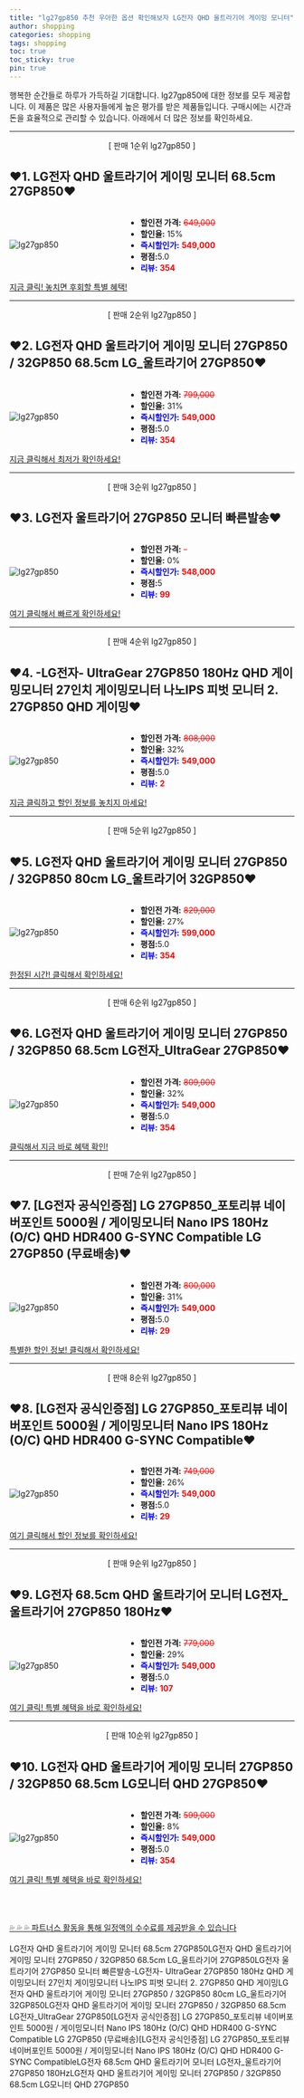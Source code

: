 ```yaml
---
title: "lg27gp850 추천 우아한 옵션 확인해보자 LG전자 QHD 울트라기어 게이밍 모니터"
author: shopping
categories: shopping
tags: shopping
toc: true
toc_sticky: true
pin: true
---
```

행복한 순간들로 하루가 가득하길 기대합니다. lg27gp850에 대한 정보를 모두 제공합니다. 이 제품은 많은 사용자들에게 높은 평가를 받은 제품들입니다. 구매시에는 시간과 돈을 효율적으로 관리할 수 있습니다. 아래에서 더 많은 정보를 확인하세요.

---
<p class="toplist" style="margin: 0 auto; display: block; width: fit-content;">[ 판매 1순위 lg27gp850 ]</p>

<h2><strong>❤️1. LG전자 QHD 울트라기어 게이밍 모니터 68.5cm 27GP850❤️</strong></h2>

<div style="display: flex; align-items: center;">
    <div style="flex: 0.4;">
        <img src="https://thumbnail8.coupangcdn.com/thumbnails/remote/230x230ex/image/vendor_inventory/58d3/d95694bd13db339aa16b442605126615762c259913353525c865ddf96362.jpg" alt="lg27gp850" style="max-width: 100%;">
    </div>
    <div style="flex: 0.6; margin-left: 10px;">
        <ul>
            <li><strong>할인전 가격:</strong> <del style="color: red;">649,000</del></li>
            <li><strong>할인율:</strong> 15%</li>
            <li><span style='color:blue'><strong>즉시할인가:</strong></span> <span style='color:red'><strong>549,000</strong></span></li>
            <li><strong>평점:</strong>5.0</li>
            <li><span style='color:blue'><strong>리뷰:</strong></span> <span style='color:red'><strong>354</strong></span></li>
        </ul>
    </div>
</div>
<div class="center">
    <a href="https://William4Davisa.github.io?lptag=AF9450613&subid=githubio&pageKey=8178374265&traceid=V0-153&itemId=21567976351&vendorItemId=90335690168" class="myButton">
        지금 클릭! 놓치면 후회할 특별 혜택!
    </a>
</div>


---
<p class="toplist" style="margin: 0 auto; display: block; width: fit-content;">[ 판매 2순위 lg27gp850 ]</p>

<h2><strong>❤️2. LG전자 QHD 울트라기어 게이밍 모니터 27GP850 / 32GP850 68.5cm LG_울트라기어 27GP850❤️</strong></h2>

<div style="display: flex; align-items: center;">
    <div style="flex: 0.4;">
        <img src="https://thumbnail7.coupangcdn.com/thumbnails/remote/230x230ex/image/vendor_inventory/5b9d/f8b66d62bb4bdbcf37ea9011ba42d909c98a6894cb1c2a5e0e1100d6a2b0.jpg" alt="lg27gp850" style="max-width: 100%;">
    </div>
    <div style="flex: 0.6; margin-left: 10px;">
        <ul>
            <li><strong>할인전 가격:</strong> <del style="color: red;">799,000</del></li>
            <li><strong>할인율:</strong> 31%</li>
            <li><span style='color:blue'><strong>즉시할인가:</strong></span> <span style='color:red'><strong>549,000</strong></span></li>
            <li><strong>평점:</strong>5.0</li>
            <li><span style='color:blue'><strong>리뷰:</strong></span> <span style='color:red'><strong>354</strong></span></li>
        </ul>
    </div>
</div>
<div class="center">
    <a href="https://William4Davisa.github.io?lptag=AF9450613&subid=githubio&pageKey=8178374265&traceid=V0-153&itemId=23411936883&vendorItemId=90439019005" class="myButton">
        지금 클릭해서 최저가 확인하세요!
    </a>
</div>


---
<p class="toplist" style="margin: 0 auto; display: block; width: fit-content;">[ 판매 3순위 lg27gp850 ]</p>

<h2><strong>❤️3. LG전자 울트라기어 27GP850 모니터 빠른발송❤️</strong></h2>

<div style="display: flex; align-items: center;">
    <div style="flex: 0.4;">
        <img src="https://thumbnail8.coupangcdn.com/thumbnails/remote/230x230ex/image/vendor_inventory/6911/97207a221917cd2f28b250671011b688b93fbb3fd366975e86b484051f23.JPG" alt="lg27gp850" style="max-width: 100%;">
    </div>
    <div style="flex: 0.6; margin-left: 10px;">
        <ul>
            <li><strong>할인전 가격:</strong> <del style="color: red;">-</del></li>
            <li><strong>할인율:</strong> 0%</li>
            <li><span style='color:blue'><strong>즉시할인가:</strong></span> <span style='color:red'><strong>548,000</strong></span></li>
            <li><strong>평점:</strong>5</li>
            <li><span style='color:blue'><strong>리뷰:</strong></span> <span style='color:red'><strong>99</strong></span></li>
        </ul>
    </div>
</div>
<div class="center">
    <a href="https://William4Davisa.github.io?lptag=AF9450613&subid=githubio&pageKey=8252088028&traceid=V0-153&itemId=23759158434&vendorItemId=90783589184" class="myButton">
        여기 클릭해서 빠르게 확인하세요!
    </a>
</div>


---
<p class="toplist" style="margin: 0 auto; display: block; width: fit-content;">[ 판매 4순위 lg27gp850 ]</p>

<h2><strong>❤️4. -LG전자- UltraGear 27GP850 180Hz QHD 게이밍모니터 27인치 게이밍모니터 나노IPS 피벗 모니터 2. 27GP850 QHD 게이밍❤️</strong></h2>

<div style="display: flex; align-items: center;">
    <div style="flex: 0.4;">
        <img src="https://thumbnail7.coupangcdn.com/thumbnails/remote/230x230ex/image/vendor_inventory/5b9d/f8b66d62bb4bdbcf37ea9011ba42d909c98a6894cb1c2a5e0e1100d6a2b0.jpg" alt="lg27gp850" style="max-width: 100%;">
    </div>
    <div style="flex: 0.6; margin-left: 10px;">
        <ul>
            <li><strong>할인전 가격:</strong> <del style="color: red;">808,000</del></li>
            <li><strong>할인율:</strong> 32%</li>
            <li><span style='color:blue'><strong>즉시할인가:</strong></span> <span style='color:red'><strong>549,000</strong></span></li>
            <li><strong>평점:</strong>5.0</li>
            <li><span style='color:blue'><strong>리뷰:</strong></span> <span style='color:red'><strong>2</strong></span></li>
        </ul>
    </div>
</div>
<div class="center">
    <a href="https://William4Davisa.github.io?lptag=AF9450613&subid=githubio&pageKey=7884032745&traceid=V0-153&itemId=21567976348&vendorItemId=88619821305" class="myButton">
        지금 클릭하고 할인 정보를 놓치지 마세요!
    </a>
</div>


---
<p class="toplist" style="margin: 0 auto; display: block; width: fit-content;">[ 판매 5순위 lg27gp850 ]</p>

<h2><strong>❤️5. LG전자 QHD 울트라기어 게이밍 모니터 27GP850 / 32GP850 80cm LG_울트라기어 32GP850❤️</strong></h2>

<div style="display: flex; align-items: center;">
    <div style="flex: 0.4;">
        <img src="https://thumbnail8.coupangcdn.com/thumbnails/remote/230x230ex/image/vendor_inventory/70e0/8fa67e199714597716c6fa337a203d4c150f4739ab3c827d070433a6739b.jpg" alt="lg27gp850" style="max-width: 100%;">
    </div>
    <div style="flex: 0.6; margin-left: 10px;">
        <ul>
            <li><strong>할인전 가격:</strong> <del style="color: red;">829,000</del></li>
            <li><strong>할인율:</strong> 27%</li>
            <li><span style='color:blue'><strong>즉시할인가:</strong></span> <span style='color:red'><strong>599,000</strong></span></li>
            <li><strong>평점:</strong>5.0</li>
            <li><span style='color:blue'><strong>리뷰:</strong></span> <span style='color:red'><strong>354</strong></span></li>
        </ul>
    </div>
</div>
<div class="center">
    <a href="https://William4Davisa.github.io?lptag=AF9450613&subid=githubio&pageKey=8178374265&traceid=V0-153&itemId=23411977626&vendorItemId=90439059604" class="myButton">
        한정된 시간! 클릭해서 확인하세요!
    </a>
</div>


---
<p class="toplist" style="margin: 0 auto; display: block; width: fit-content;">[ 판매 6순위 lg27gp850 ]</p>

<h2><strong>❤️6. LG전자 QHD 울트라기어 게이밍 모니터 27GP850 / 32GP850 68.5cm LG전자_UltraGear 27GP850❤️</strong></h2>

<div style="display: flex; align-items: center;">
    <div style="flex: 0.4;">
        <img src="https://thumbnail7.coupangcdn.com/thumbnails/remote/230x230ex/image/vendor_inventory/5b9d/f8b66d62bb4bdbcf37ea9011ba42d909c98a6894cb1c2a5e0e1100d6a2b0.jpg" alt="lg27gp850" style="max-width: 100%;">
    </div>
    <div style="flex: 0.6; margin-left: 10px;">
        <ul>
            <li><strong>할인전 가격:</strong> <del style="color: red;">809,000</del></li>
            <li><strong>할인율:</strong> 32%</li>
            <li><span style='color:blue'><strong>즉시할인가:</strong></span> <span style='color:red'><strong>549,000</strong></span></li>
            <li><strong>평점:</strong>5.0</li>
            <li><span style='color:blue'><strong>리뷰:</strong></span> <span style='color:red'><strong>354</strong></span></li>
        </ul>
    </div>
</div>
<div class="center">
    <a href="https://William4Davisa.github.io?lptag=AF9450613&subid=githubio&pageKey=8178374265&traceid=V0-153&itemId=23598375108&vendorItemId=90624183399" class="myButton">
        클릭해서 지금 바로 혜택 확인!
    </a>
</div>


---
<p class="toplist" style="margin: 0 auto; display: block; width: fit-content;">[ 판매 7순위 lg27gp850 ]</p>

<h2><strong>❤️7. [LG전자 공식인증점] LG 27GP850_포토리뷰 네이버포인트 5000원 / 게이밍모니터 Nano IPS 180Hz (O/C) QHD HDR400 G-SYNC Compatible LG 27GP850 (무료배송)❤️</strong></h2>

<div style="display: flex; align-items: center;">
    <div style="flex: 0.4;">
        <img src="https://thumbnail9.coupangcdn.com/thumbnails/remote/230x230ex/image/vendor_inventory/1b1f/8fbea592249ecc82bc19fd6fa06f040b897bb087c76db78842f3984bf7d3.jpg" alt="lg27gp850" style="max-width: 100%;">
    </div>
    <div style="flex: 0.6; margin-left: 10px;">
        <ul>
            <li><strong>할인전 가격:</strong> <del style="color: red;">800,000</del></li>
            <li><strong>할인율:</strong> 31%</li>
            <li><span style='color:blue'><strong>즉시할인가:</strong></span> <span style='color:red'><strong>549,000</strong></span></li>
            <li><strong>평점:</strong>5.0</li>
            <li><span style='color:blue'><strong>리뷰:</strong></span> <span style='color:red'><strong>29</strong></span></li>
        </ul>
    </div>
</div>
<div class="center">
    <a href="https://William4Davisa.github.io?lptag=AF9450613&subid=githubio&pageKey=7773886819&traceid=V0-153&itemId=22203182608&vendorItemId=89249322681" class="myButton">
        특별한 할인 정보! 클릭해서 확인하세요!
    </a>
</div>


---
<p class="toplist" style="margin: 0 auto; display: block; width: fit-content;">[ 판매 8순위 lg27gp850 ]</p>

<h2><strong>❤️8. [LG전자 공식인증점] LG 27GP850_포토리뷰 네이버포인트 5000원 / 게이밍모니터 Nano IPS 180Hz (O/C) QHD HDR400 G-SYNC Compatible❤️</strong></h2>

<div style="display: flex; align-items: center;">
    <div style="flex: 0.4;">
        <img src="https://thumbnail8.coupangcdn.com/thumbnails/remote/230x230ex/image/vendor_inventory/58d3/d95694bd13db339aa16b442605126615762c259913353525c865ddf96362.jpg" alt="lg27gp850" style="max-width: 100%;">
    </div>
    <div style="flex: 0.6; margin-left: 10px;">
        <ul>
            <li><strong>할인전 가격:</strong> <del style="color: red;">749,000</del></li>
            <li><strong>할인율:</strong> 26%</li>
            <li><span style='color:blue'><strong>즉시할인가:</strong></span> <span style='color:red'><strong>549,000</strong></span></li>
            <li><strong>평점:</strong>5.0</li>
            <li><span style='color:blue'><strong>리뷰:</strong></span> <span style='color:red'><strong>29</strong></span></li>
        </ul>
    </div>
</div>
<div class="center">
    <a href="https://William4Davisa.github.io?lptag=AF9450613&subid=githubio&pageKey=7773886819&traceid=V0-153&itemId=20994740942&vendorItemId=88612178134" class="myButton">
        여기 클릭해서 할인 정보를 확인하세요!
    </a>
</div>


---
<p class="toplist" style="margin: 0 auto; display: block; width: fit-content;">[ 판매 9순위 lg27gp850 ]</p>

<h2><strong>❤️9. LG전자 68.5cm QHD 울트라기어 모니터 LG전자_울트라기어 27GP850 180Hz❤️</strong></h2>

<div style="display: flex; align-items: center;">
    <div style="flex: 0.4;">
        <img src="https://thumbnail7.coupangcdn.com/thumbnails/remote/230x230ex/image/vendor_inventory/5b9d/f8b66d62bb4bdbcf37ea9011ba42d909c98a6894cb1c2a5e0e1100d6a2b0.jpg" alt="lg27gp850" style="max-width: 100%;">
    </div>
    <div style="flex: 0.6; margin-left: 10px;">
        <ul>
            <li><strong>할인전 가격:</strong> <del style="color: red;">779,000</del></li>
            <li><strong>할인율:</strong> 29%</li>
            <li><span style='color:blue'><strong>즉시할인가:</strong></span> <span style='color:red'><strong>549,000</strong></span></li>
            <li><strong>평점:</strong>5.0</li>
            <li><span style='color:blue'><strong>리뷰:</strong></span> <span style='color:red'><strong>107</strong></span></li>
        </ul>
    </div>
</div>
<div class="center">
    <a href="https://William4Davisa.github.io?lptag=AF9450613&subid=githubio&pageKey=5185465721&traceid=V0-153&itemId=23340299351&vendorItemId=90371791681" class="myButton">
        여기 클릭! 특별 혜택을 바로 확인하세요!
    </a>
</div>


---
<p class="toplist" style="margin: 0 auto; display: block; width: fit-content;">[ 판매 10순위 lg27gp850 ]</p>

<h2><strong>❤️10. LG전자 QHD 울트라기어 게이밍 모니터 27GP850 / 32GP850 68.5cm LG모니터 QHD 27GP850❤️</strong></h2>

<div style="display: flex; align-items: center;">
    <div style="flex: 0.4;">
        <img src="https://thumbnail8.coupangcdn.com/thumbnails/remote/230x230ex/image/vendor_inventory/58d3/d95694bd13db339aa16b442605126615762c259913353525c865ddf96362.jpg" alt="lg27gp850" style="max-width: 100%;">
    </div>
    <div style="flex: 0.6; margin-left: 10px;">
        <ul>
            <li><strong>할인전 가격:</strong> <del style="color: red;">599,000</del></li>
            <li><strong>할인율:</strong> 8%</li>
            <li><span style='color:blue'><strong>즉시할인가:</strong></span> <span style='color:red'><strong>549,000</strong></span></li>
            <li><strong>평점:</strong>5.0</li>
            <li><span style='color:blue'><strong>리뷰:</strong></span> <span style='color:red'><strong>354</strong></span></li>
        </ul>
    </div>
</div>
<div class="center">
    <a href="https://William4Davisa.github.io?lptag=AF9450613&subid=githubio&pageKey=8178374265&traceid=V0-153&itemId=23389371392&vendorItemId=90418693398" class="myButton">
        여기 클릭! 특별 혜택을 바로 확인하세요!
    </a>
</div>

<br><br><br>[💦 💦 💦 파트너스 활동을 통해 일정액의 수수료를 제공받을 수 있습니다](https://link.coupang.com/a/bcpT2c)<br><br>LG전자 QHD 울트라기어 게이밍 모니터 68.5cm 27GP850LG전자 QHD 울트라기어 게이밍 모니터 27GP850 / 32GP850 68.5cm LG_울트라기어 27GP850LG전자 울트라기어 27GP850 모니터 빠른발송-LG전자- UltraGear 27GP850 180Hz QHD 게이밍모니터 27인치 게이밍모니터 나노IPS 피벗 모니터 2. 27GP850 QHD 게이밍LG전자 QHD 울트라기어 게이밍 모니터 27GP850 / 32GP850 80cm LG_울트라기어 32GP850LG전자 QHD 울트라기어 게이밍 모니터 27GP850 / 32GP850 68.5cm LG전자_UltraGear 27GP850[LG전자 공식인증점] LG 27GP850_포토리뷰 네이버포인트 5000원 / 게이밍모니터 Nano IPS 180Hz (O/C) QHD HDR400 G-SYNC Compatible LG 27GP850 (무료배송)[LG전자 공식인증점] LG 27GP850_포토리뷰 네이버포인트 5000원 / 게이밍모니터 Nano IPS 180Hz (O/C) QHD HDR400 G-SYNC CompatibleLG전자 68.5cm QHD 울트라기어 모니터 LG전자_울트라기어 27GP850 180HzLG전자 QHD 울트라기어 게이밍 모니터 27GP850 / 32GP850 68.5cm LG모니터 QHD 27GP850